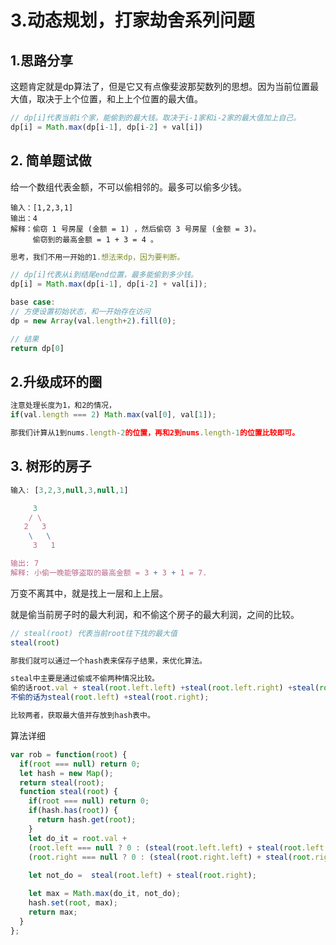 # 3.动态规划，打家劫舍系列问题



##  1.思路分享

这题肯定就是dp算法了，但是它又有点像斐波那契数列的思想。因为当前位置最大值，取决于上个位置，和上上个位置的最大值。

```js
// dp[i]代表当前i个家，能偷到的最大钱。取决于i-1家和i-2家的最大值加上自己。
dp[i] = Math.max(dp[i-1], dp[i-2] + val[i])
```



##  2. 简单题试做

给一个数组代表金额，不可以偷相邻的。最多可以偷多少钱。

```
输入：[1,2,3,1]
输出：4
解释：偷窃 1 号房屋 (金额 = 1) ，然后偷窃 3 号房屋 (金额 = 3)。
     偷窃到的最高金额 = 1 + 3 = 4 。
```



```js
思考，我们不用一开始的1.想法来dp，因为要判断。

// dp[i]代表从i到结尾end位置，最多能偷到多少钱。
dp[i] = Math.max(dp[i-1], dp[i-2] + val[i]);

base case:
// 方便设置初始状态，和一开始存在访问
dp = new Array(val.length+2).fill(0);

// 结果
return dp[0]
```



##  2.升级成环的圈

```js
注意处理长度为1，和2的情况，
if(val.length === 2) Math.max(val[0], val[1]);

那我们计算从1到nums.length-2的位置，再和2到nums.length-1的位置比较即可。

```



##  3. 树形的房子

```js
输入: [3,2,3,null,3,null,1]

     3
    / \
   2   3
    \   \ 
     3   1

输出: 7 
解释: 小偷一晚能够盗取的最高金额 = 3 + 3 + 1 = 7.
```



万变不离其中，就是找上一层和上上层。

就是偷当前房子时的最大利润，和不偷这个房子的最大利润，之间的比较。

```js
// steal(root) 代表当前root往下找的最大值
steal(root)

那我们就可以通过一个hash表来保存子结果，来优化算法。

steal中主要是通过偷或不偷两种情况比较。
偷的话root.val + steal(root.left.left) +steal(root.left.right) +steal(root.right.left) + steal(root.right.right);
不偷的话为steal(root.left) +steal(root.right);

比较两者，获取最大值并存放到hash表中。
```

算法详细

````js
var rob = function(root) {
  if(root === null) return 0;
  let hash = new Map();
  return steal(root);
  function steal(root) {
    if(root === null) return 0;
    if(hash.has(root)) {
      return hash.get(root);
    }
    let do_it = root.val +
    (root.left === null ? 0 : (steal(root.left.left) + steal(root.left.right))) +
    (root.right === null ? 0 : (steal(root.right.left) + steal(root.right.right)));
    
    let not_do =  steal(root.left) + steal(root.right);

    let max = Math.max(do_it, not_do);
    hash.set(root, max);
    return max;
  }
};
````

